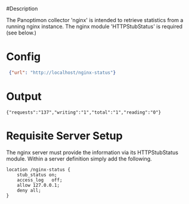 #Description

The Panoptimon collector 'nginx' is intended to retrieve statistics from a
running nginx instance. The nginx module 'HTTPStubStatus' is required (see
below.)

# Config

```json
 {"url": "http://localhost/nginx-status"}
```

# Output

```
{"requests":"137","writing":"1","total":"1","reading":"0"}
```


# Requisite Server Setup

The nginx server must provide the information via its HTTPStubStatus
module. Within a server definition simply add the following.

```
location /nginx-status {
	stub_status on;
	access_log   off;
	allow 127.0.0.1;
	deny all;
}
```
